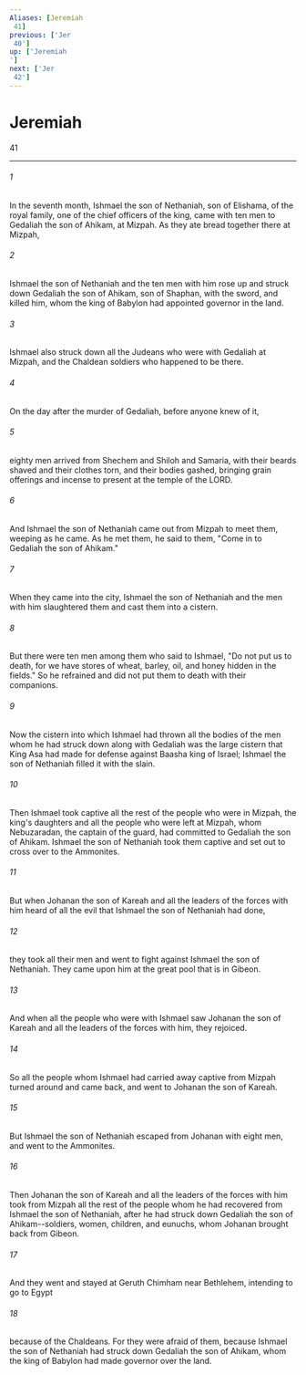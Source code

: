 ```yaml
---
Aliases: [Jeremiah 41]
previous: ['Jer 40']
up: ['Jeremiah']
next: ['Jer 42']
---
```

# Jeremiah 41

***
 

###### 1 
In the seventh month, Ishmael the son of Nethaniah, son of Elishama, of the royal family, one of the chief officers of the king, came with ten men to Gedaliah the son of Ahikam, at Mizpah. As they ate bread together there at Mizpah,  

###### 2 
Ishmael the son of Nethaniah and the ten men with him rose up and struck down Gedaliah the son of Ahikam, son of Shaphan, with the sword, and killed him, whom the king of Babylon had appointed governor in the land.  

###### 3 
Ishmael also struck down all the Judeans who were with Gedaliah at Mizpah, and the Chaldean soldiers who happened to be there.  

###### 4 
On the day after the murder of Gedaliah, before anyone knew of it,  

###### 5 
eighty men arrived from Shechem and Shiloh and Samaria, with their beards shaved and their clothes torn, and their bodies gashed, bringing grain offerings and incense to present at the temple of the LORD.  

###### 6 
And Ishmael the son of Nethaniah came out from Mizpah to meet them, weeping as he came. As he met them, he said to them, "Come in to Gedaliah the son of Ahikam."  

###### 7 
When they came into the city, Ishmael the son of Nethaniah and the men with him slaughtered them and cast them into a cistern.  

###### 8 
But there were ten men among them who said to Ishmael, "Do not put us to death, for we have stores of wheat, barley, oil, and honey hidden in the fields." So he refrained and did not put them to death with their companions.  

###### 9 
Now the cistern into which Ishmael had thrown all the bodies of the men whom he had struck down along with Gedaliah was the large cistern that King Asa had made for defense against Baasha king of Israel; Ishmael the son of Nethaniah filled it with the slain.  

###### 10 
Then Ishmael took captive all the rest of the people who were in Mizpah, the king's daughters and all the people who were left at Mizpah, whom Nebuzaradan, the captain of the guard, had committed to Gedaliah the son of Ahikam. Ishmael the son of Nethaniah took them captive and set out to cross over to the Ammonites.  

###### 11 
But when Johanan the son of Kareah and all the leaders of the forces with him heard of all the evil that Ishmael the son of Nethaniah had done,  

###### 12 
they took all their men and went to fight against Ishmael the son of Nethaniah. They came upon him at the great pool that is in Gibeon.  

###### 13 
And when all the people who were with Ishmael saw Johanan the son of Kareah and all the leaders of the forces with him, they rejoiced.  

###### 14 
So all the people whom Ishmael had carried away captive from Mizpah turned around and came back, and went to Johanan the son of Kareah.  

###### 15 
But Ishmael the son of Nethaniah escaped from Johanan with eight men, and went to the Ammonites.  

###### 16 
Then Johanan the son of Kareah and all the leaders of the forces with him took from Mizpah all the rest of the people whom he had recovered from Ishmael the son of Nethaniah, after he had struck down Gedaliah the son of Ahikam--soldiers, women, children, and eunuchs, whom Johanan brought back from Gibeon.  

###### 17 
And they went and stayed at Geruth Chimham near Bethlehem, intending to go to Egypt  

###### 18 
because of the Chaldeans. For they were afraid of them, because Ishmael the son of Nethaniah had struck down Gedaliah the son of Ahikam, whom the king of Babylon had made governor over the land.
